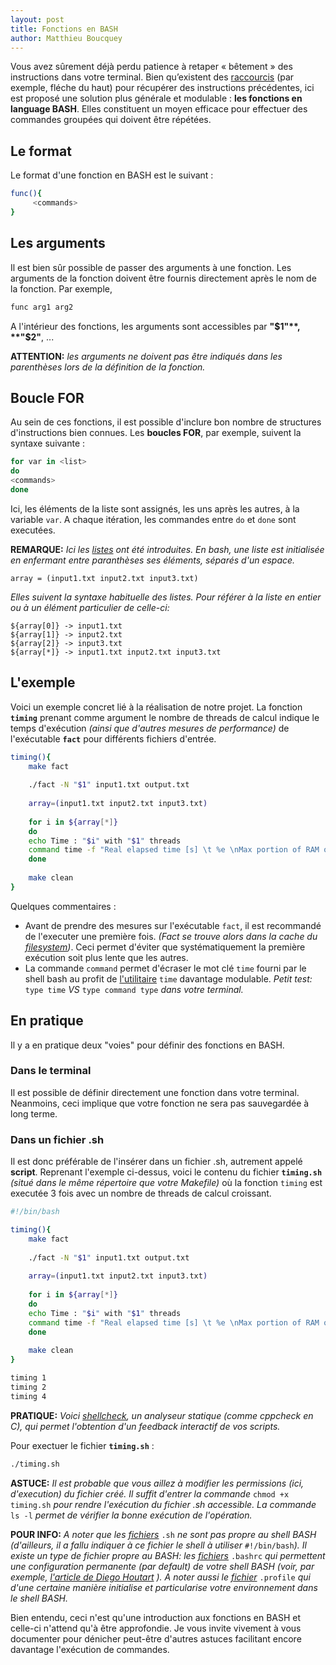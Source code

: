 ```yaml
---
layout: post
title: Fonctions en BASH
author: Matthieu Boucquey
---
```


Vous avez sûrement déjà perdu patience à retaper « bêtement » des instructions dans votre terminal. Bien qu’existent des [raccourcis]({{site.baseurl}}/arrows/) (par exemple, fléche du haut) pour récupérer des instructions précédentes, ici est proposé une solution plus générale et modulable : **les fonctions en language BASH**. Elles constituent un moyen efficace pour effectuer des commandes groupées qui doivent être répétées. 

## Le format

Le format d'une fonction en BASH est le suivant : 
```bash
func(){
     <commands>
}
```

## Les arguments

Il est bien sûr possible de passer des arguments à une fonction. Les arguments de la fonction doivent être fournis directement après le nom de la fonction. Par exemple,
```bash
func arg1 arg2
```
A l'intérieur des fonctions, les arguments sont accessibles par **"$1"**, **"$2"**, ...

**ATTENTION:** *les arguments ne doivent pas être indiqués dans les parenthèses lors de la définition de la fonction.*

## Boucle FOR

Au sein de ces fonctions, il est possible d'inclure bon nombre de structures d'instructions bien connues. Les **boucles FOR**, par exemple, suivent la syntaxe suivante : 
```bash
for var in <list>
do
<commands>
done
```
Ici, les éléments de la liste sont assignés, les uns après les autres, à la variable `var`. A chaque itération, les commandes entre `do` et `done` sont executées.

**REMARQUE:** *Ici les [listes](https://www.linuxjournal.com/content/bash-arrays) ont été introduites. En bash, une liste est initialisée en enfermant entre paranthèses ses éléments, séparés d'un espace.*
```
array = (input1.txt input2.txt input3.txt)
```
*Elles suivent la syntaxe habituelle des listes. Pour référer à la liste en entier ou à un élément particulier de celle-ci:*
```
${array[0]} -> input1.txt 
${array[1]} -> input2.txt 
${array[2]} -> input3.txt
${array[*]} -> input1.txt input2.txt input3.txt
```

## L'exemple

Voici un exemple concret lié à la réalisation de notre projet. La fonction **`timing`** prenant comme argument le nombre de threads de calcul indique le temps d'exécution *(ainsi que d'autres mesures de performance)* de l'exécutable **`fact`** pour différents fichiers d'entrée.
```bash
timing(){
	make fact
	
	./fact -N "$1" input1.txt output.txt
	
	array=(input1.txt input2.txt input3.txt)
	
	for i in ${array[*]}
	do
	echo Time : "$i" with "$1" threads
	command time -f "Real elapsed time [s] \t %e \nMax portion of RAM occupied [Kbytes] \t %M\n" ./fact -N "$1" "$i" output.txt
	done
	
	make clean
}
```
Quelques commentaires :
* Avant de prendre des mesures sur l'exécutable `fact`, il est recommandé de l'executer une première fois. *(Fact se trouve alors dans la cache du* [*filesystem*](https://docs.oracle.com/cd/E19424-01/820-4811/anobm/index.html)*)*. Ceci permet d'éviter que systématiquement la première exécution soit plus lente que les autres.
* La commande `command` permet d'écraser le mot clé `time` fourni par le shell bash au profit de [l'utilitaire](http://man7.org/linux/man-pages/man1/time.1.html) `time` davantage modulable. *Petit test:* `type time` *VS* `type command type` *dans votre terminal.*

## En pratique
Il y a en pratique deux "voies" pour définir des fonctions en BASH.

###  Dans le terminal
Il est possible de définir directement une fonction dans votre terminal. Neanmoins, ceci implique que votre fonction ne sera pas sauvegardée à long terme.

### Dans un fichier .sh
Il est donc préférable de l'insérer dans un fichier .sh, autrement appelé **script**. Reprenant l'exemple ci-dessus, voici le contenu du fichier **`timing.sh`** *(situé dans le même répertoire que votre Makefile)* où la fonction `timing` est executée 3 fois avec un nombre de threads de calcul croissant.
```bash
#!/bin/bash

timing(){
	make fact
	
	./fact -N "$1" input1.txt output.txt
	
	array=(input1.txt input2.txt input3.txt)
	
	for i in ${array[*]}
	do
	echo Time : "$i" with "$1" threads
	command time -f "Real elapsed time [s] \t %e \nMax portion of RAM occupied [Kbytes] \t %M\n" ./fact -N "$1" "$i" output.txt
	done
	
	make clean
}

timing 1
timing 2
timing 4
```
**PRATIQUE:** *Voici [shellcheck](https://www.shellcheck.net/), un analyseur statique (comme cppcheck en C), qui permet l'obtention d'un feedback interactif de vos scripts.*

Pour exectuer le fichier **`timing.sh`** : 
```bash
./timing.sh
```
**ASTUCE:** *Il est probable que vous aillez à modifier les permissions (ici, d'execution) du fichier créé. Il suffit d'entrer la commande* `chmod +x timing.sh` *pour rendre l'exécution du fichier .sh accessible.  La commande* `ls -l` *permet de vérifier la bonne exécution de l'opération.*

**POUR INFO:** *A noter que les [fichiers](https://stackoverflow.com/questions/13805295/whats-a-sh-file)* `.sh` *ne sont pas propre au shell BASH (d'ailleurs, il a fallu indiquer à ce fichier le shell à utiliser* `#!/bin/bash`*). Il existe un type de fichier propre au BASH: les [fichiers](https://www.maketecheasier.com/what-is-bashrc/)* `.bashrc` *qui permettent une configuration permanente (par default) de votre shell BASH (voir, par exemple, [l'article de Diego Houtart]({{site.baseurl}}/2020-04-08-Alias/) ). A noter aussi le [fichier](https://www.quora.com/What-is-profile-file-in-Linux)* `.profile` *qui d'une certaine manière initialise et particularise votre environnement dans le shell BASH.*

Bien entendu, ceci n'est qu'une introduction aux fonctions en BASH et celle-ci n'attend qu'à être approfondie. Je vous invite vivement à vous documenter pour dénicher peut-être d'autres astuces facilitant encore davantage l'exécution de commandes.
